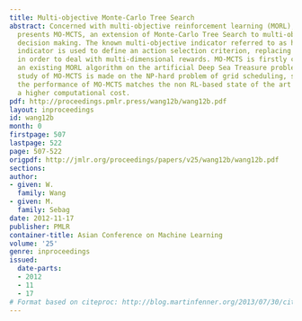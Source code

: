 ```yaml
---
title: Multi-objective Monte-Carlo Tree Search
abstract: Concerned with multi-objective reinforcement learning (MORL), this paper
  presents MO-MCTS, an extension of Monte-Carlo Tree Search to multi-objective sequential
  decision making. The known multi-objective indicator referred to as hyper-volume
  indicator is used to define an action selection criterion, replacing the UCB criterion
  in order to deal with multi-dimensional rewards. MO-MCTS is firstly compared with
  an existing MORL algorithm on the artificial Deep Sea Treasure problem. Then a scalability
  study of MO-MCTS is made on the NP-hard problem of grid scheduling, showing that
  the performance of MO-MCTS matches the non RL-based state of the art albeit with
  a higher computational cost.
pdf: http://proceedings.pmlr.press/wang12b/wang12b.pdf
layout: inproceedings
id: wang12b
month: 0
firstpage: 507
lastpage: 522
page: 507-522
origpdf: http://jmlr.org/proceedings/papers/v25/wang12b/wang12b.pdf
sections: 
author:
- given: W.
  family: Wang
- given: M.
  family: Sebag
date: 2012-11-17
publisher: PMLR
container-title: Asian Conference on Machine Learning
volume: '25'
genre: inproceedings
issued:
  date-parts:
  - 2012
  - 11
  - 17
# Format based on citeproc: http://blog.martinfenner.org/2013/07/30/citeproc-yaml-for-bibliographies/
---
```

